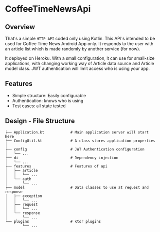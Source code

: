 # CoffeeTimeNewsApi

## Overview
That's a simple `HTTP API` coded only using Kotlin. This API's intended to be used for Coffee Time News Android App only. It responds to the user with an article list which is made randomly by another service (for now).

It deployed on Heroku. With a small configuration, it can use for small-size applications, with changing working way of Article data source and Article model class. JWT authentication will limit access who is using your app.

## Features
- Simple structure: Easily configurable
- Authentication: knows who is using
- Test cases: all state tested

## Design - File Structure

```
├── Application.kt            # Main application server will start here
├── ConfigUtil.kt             # A class stores application properties
│ 
├── config                    # JWT Authentication configuration
│   └── ...
├── di                        # Dependency injection 
│   └── ...
├── features                  # Features of api
│   ├── article
│   │   └── ...
│   └── auth
│       └── ...
├── model                     # Data classes to use at request and response
│   ├── exception
│   │   └── ...
│   ├── request
│   │   └── ...
│   └── response
│       └── ...
└── plugins                   # Ktor plugins
        └── ...
```
